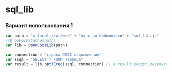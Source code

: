 # sql_lib
### Вариант использования 1
```javascript
var path = "x-local://wt/web" + "путь до библиотеки" + "sql_lib.js"
//DropFormsCache(path)
var lib = OpenCodeLib(path)

var connection = "строка ODBC подключения"
var ssql = "SELECT * FROM таблица"
var result = lib.optXExec(ssql, connection) // в result упадет результат выборки ssql
```
